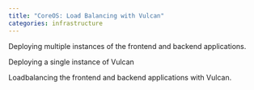 ```yaml
---
title: "CoreOS: Load Balancing with Vulcan"
categories: infrastructure
---
```


Deploying multiple instances of the frontend and backend applications.

Deploying a single instance of Vulcan

Loadbalancing the frontend and backend applications with Vulcan.
